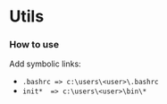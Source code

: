 # Utils

### How to use 
Add symbolic links:
- `.bashrc => c:\users\<user>\.bashrc`
- `init*  => c:\users\<user>\bin\*`

